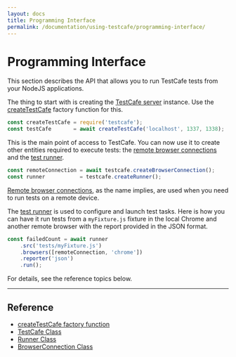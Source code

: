 ```yaml
---
layout: docs
title: Programming Interface
permalink: /documentation/using-testcafe/programming-interface/
---
```

# Programming Interface

This section describes the API that allows you to run TestCafe tests from your NodeJS applications.

The thing to start with is creating the [TestCafe server](testcafe.md) instance.
Use the [createTestCafe](createtestcafe.md) factory function for this.

```js
const createTestCafe = require('testcafe');
const testCafe       = await createTestCafe('localhost', 1337, 1338);
```

This is the main point of access to TestCafe. You can now use it to create other entities required to execute tests:
the [remote browser connections](browserconnection.md)
and the [test runner](runner.md).

```js
const remoteConnection = await testcafe.createBrowserConnection();
const runner           = testcafe.createRunner();
```

[Remote browser connections](browserconnection.md), as the name implies,
are used when you need to run tests on a remote device.

The [test runner](runner.md) is used to configure and launch test tasks.
Here is how you can have it run tests from a `myFixture.js` fixture in the local Chrome and another remote browser
with the report provided in the JSON format.

```js
const failedCount = await runner
    .src('tests/myFixture.js')
    .browsers([remoteConnection, 'chrome'])
    .reporter('json')
    .run();
```

For details, see the reference topics below.

----

## Reference

* [createTestCafe factory function](createtestcafe.md)
* [TestCafe Class](testcafe.md)
* [Runner Class](runner.md)
* [BrowserConnection Class](browserconnection.md)